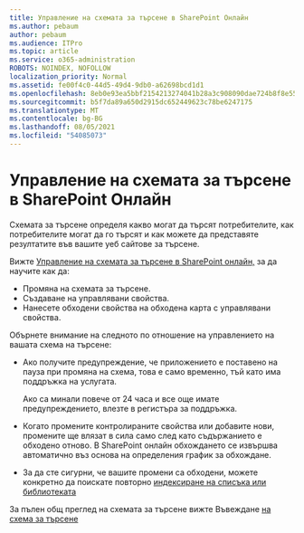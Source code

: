 ```yaml
---
title: Управление на схемата за търсене в SharePoint Онлайн
ms.author: pebaum
author: pebaum
ms.audience: ITPro
ms.topic: article
ms.service: o365-administration
ROBOTS: NOINDEX, NOFOLLOW
localization_priority: Normal
ms.assetid: fe00f4c0-44d5-49d4-9db0-a62698bcd1d1
ms.openlocfilehash: 8eb0e93ea5bbf2154213274041b28a3c908090dae724b8f8e55fa2fb05f16d86
ms.sourcegitcommit: b5f7da89a650d2915dc652449623c78be6247175
ms.translationtype: MT
ms.contentlocale: bg-BG
ms.lasthandoff: 08/05/2021
ms.locfileid: "54085073"
---
```

# <a name="manage-search-schema-in-sharepoint-online"></a>Управление на схемата за търсене в SharePoint Онлайн

Схемата за търсене определя какво могат да търсят потребителите, как потребителите могат да го търсят и как можете да представяте резултатите във вашите уеб сайтове за търсене. 

Вижте [Управление на схемата за търсене в SharePoint онлайн,](https://docs.microsoft.com/sharepoint/manage-search-schema) за да научите как да: 
- Промяна на схемата за търсене.
- Създаване на управлявани свойства.
- Нанесете обходени свойства на обходена карта с управлявани свойства.

Обърнете внимание на следното по отношение на управлението на вашата схема на търсене:

- Ако получите предупреждение,  че приложението е поставено на пауза при промяна на схема, това е само временно, тъй като има поддръжка на услугата. 

    Ако са минали повече от 24 часа и все още имате предупреждението, влезте в регистъра за поддръжка.
- Когато промените контролираните свойства или добавите нови, промените ще влязат в сила само след като съдържанието е обходено отново. В SharePoint онлайн обхождането се извършва автоматично въз основа на определения график за обхождане.
- За да сте сигурни, че вашите промени са обходени, можете конкретно да поискате повторно [индексиране на списъка или библиотеката](https://docs.microsoft.com/sharepoint/manage-search-schema#request-re-indexing-of-a-document-library-or-list) 

За пълен общ преглед на схемата за търсене вижте Въвеждане [на схема за търсене](https://blogs.technet.microsoft.com/tothesharepoint/2012/11/25/introducing-search-schema-for-sharepoint-2013/) 


